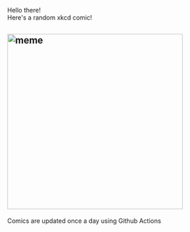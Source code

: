 Hello there! <br>Here's a random xkcd comic!<br>
## <img src="https://imgs.xkcd.com/comics/still_raw.png" alt="meme" width="400"/><br>
Comics are updated once a day using Github Actions
